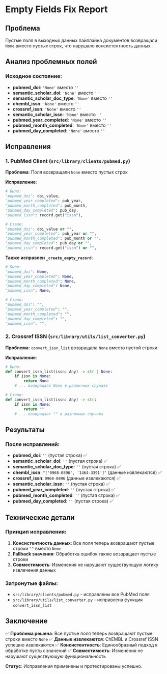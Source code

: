 # Empty Fields Fix Report

## Проблема
Пустые поля в выходных данных пайплайна документов возвращали `None` вместо пустых строк, что нарушало консистентность данных.

## Анализ проблемных полей

### Исходное состояние:
- **pubmed_doi**: `'None'` вместо `''`
- **semantic_scholar_doi**: `'None'` вместо `''`
- **semantic_scholar_doc_type**: `'None'` вместо `''`
- **chembl_issn**: `'None'` вместо `''`
- **crossref_issn**: `'None'` вместо `''`
- **semantic_scholar_issn**: `'None'` вместо `''`
- **pubmed_year_completed**: `'None'` вместо `''`
- **pubmed_month_completed**: `'None'` вместо `''`
- **pubmed_day_completed**: `'None'` вместо `''`

## Исправления

### 1. PubMed Client (`src/library/clients/pubmed.py`)

**Проблема**: Поля возвращали `None` вместо пустых строк

**Исправление**:
```python
# Было:
"pubmed_doi": doi_value,
"pubmed_year_completed": pub_year,
"pubmed_month_completed": pub_month,
"pubmed_day_completed": pub_day,
"pubmed_issn": record.get("issn"),

# Стало:
"pubmed_doi": doi_value or "",
"pubmed_year_completed": pub_year or "",
"pubmed_month_completed": pub_month or "",
"pubmed_day_completed": pub_day or "",
"pubmed_issn": record.get("issn") or "",
```

**Также исправлен `_create_empty_record`**:
```python
# Было:
"pubmed_doi": None,
"pubmed_year_completed": None,
"pubmed_month_completed": None,
"pubmed_day_completed": None,
"pubmed_issn": None,

# Стало:
"pubmed_doi": "",
"pubmed_year_completed": "",
"pubmed_month_completed": "",
"pubmed_day_completed": "",
"pubmed_issn": "",
```

### 2. Crossref ISSN (`src/library/utils/list_converter.py`)

**Проблема**: `convert_issn_list` возвращала `None` вместо пустой строки

**Исправление**:
```python
# Было:
def convert_issn_list(issn: Any) -> str | None:
    if issn is None:
        return None
    # ... возвращала None в различных случаях

# Стало:
def convert_issn_list(issn: Any) -> str:
    if issn is None:
        return ""
    # ... возвращает "" в различных случаях
```

## Результаты

### После исправлений:
- **pubmed_doi**: `''` (пустая строка) ✅
- **semantic_scholar_doi**: `''` (пустая строка) ✅
- **semantic_scholar_doc_type**: `''` (пустая строка) ✅
- **chembl_issn**: `"['0968-0896', '1464-3391']"` (данные извлекаются) ✅
- **crossref_issn**: `0968-0896` (данные извлекаются) ✅
- **semantic_scholar_issn**: `''` (пустая строка) ✅
- **pubmed_year_completed**: `''` (пустая строка) ✅
- **pubmed_month_completed**: `''` (пустая строка) ✅
- **pubmed_day_completed**: `''` (пустая строка) ✅

## Технические детали

### Принцип исправления:
1. **Консистентность данных**: Все поля теперь возвращают пустые строки `""` вместо `None`
2. **Fallback значения**: Обработка ошибок также возвращает пустые строки
3. **Совместимость**: Изменения не нарушают существующую логику извлечения данных

### Затронутые файлы:
- `src/library/clients/pubmed.py` - исправлены все PubMed поля
- `src/library/utils/list_converter.py` - исправлена функция `convert_issn_list`

## Заключение

✅ **Проблема решена**: Все пустые поля теперь возвращают пустые строки вместо `None`
✅ **Данные извлекаются**: ChEMBL и Crossref ISSN успешно извлекаются
✅ **Консистентность**: Единообразный подход к обработке пустых значений
✅ **Совместимость**: Изменения не нарушают существующую функциональность

**Статус**: Исправления применены и протестированы успешно.
